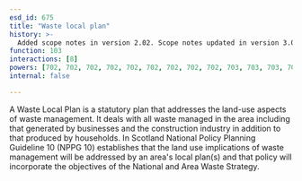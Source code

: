 ```yaml
---
esd_id: 675
title: "Waste local plan"
history: >-
  Added scope notes in version 2.02. Scope notes updated in version 3.00 to include Scottish legislation. Term name changed from 'Local plan - waste' to 'Planning - local plan - waste' in version 3.00. Name changed to 'Waste local plan' in version 4.00.
function: 103
interactions: [8]
powers: [702, 702, 702, 702, 702, 702, 702, 702, 702, 703, 703, 703, 703, 703, 703, 703, 703, 703, 722, 722, 722, 722, 722, 722, 722, 722, 722, 741, 741, 742, 742, 743, 743, 744, 744, 1208, 1208, 1208, 1208, 1208, 1208, 1208, 1208, 1209, 1209, 1209, 1209, 1209, 1209, 1209, 1209, 1209, 1218, 1219, 1220, 1222, 1223, 1225, 1226, 1227, 1230, 1230, 1231, 1231, 1232, 1232, 1233, 1233, 2088, 2088, 2595, 2595, 2595, 2640, 2640, 2640]
internal: false

---
```


A Waste Local Plan is a statutory plan that addresses the land-use aspects of waste management. It deals with all waste managed in the area including that generated by businesses and the construction industry in addition to that produced by households. 
In Scotland National Policy Planning Guideline 10 (NPPG 10) establishes that the land use implications of waste management will be addressed by an area's local plan(s) and that policy will incorporate the objectives of the National and Area Waste Strategy.

